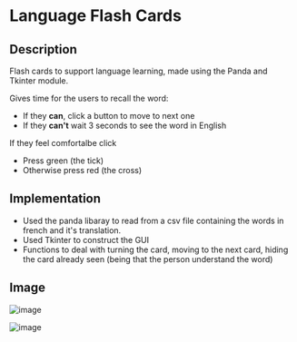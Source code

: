# Language Flash Cards


## Description
Flash cards to support language learning, made using the Panda and Tkinter module.

Gives time for the users to recall the word:
  - If they **can**, click a button to move to next one
  - If they **can't** wait 3 seconds to see the word in English

If they feel comfortalbe click 
 - Press green (the tick)    
 - Otherwise press red (the cross)


## Implementation
- Used the panda libaray to read from a csv file containing the words in french and it's translation. 
- Used Tkinter to construct the GUI
- Functions to deal with turning the card, moving to the next card, hiding the card already seen (being that the person understand the word)


## Image
![image](https://user-images.githubusercontent.com/90845534/211130557-9f64d66d-70f3-4457-88f4-f3f215a9d307.png)


![image](https://user-images.githubusercontent.com/90845534/211130584-257a31af-26ea-43b7-a077-07c3f660c50f.png)
